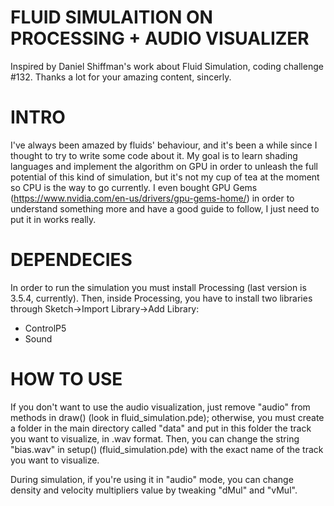 # FLUID SIMULAITION ON PROCESSING + AUDIO VISUALIZER
Inspired by Daniel Shiffman's work about Fluid Simulation, coding challenge #132. Thanks a lot for your amazing content, sincerly.

# INTRO
I've always been amazed by fluids' behaviour, and it's been a while since I thought to try to write some code about it.
My goal is to learn shading languages and implement the algorithm on GPU in order to unleash the full potential of this kind of simulation, but it's not my cup of tea at the moment so CPU is the way to go currently. I even bought GPU Gems (https://www.nvidia.com/en-us/drivers/gpu-gems-home/) in order to understand something more and have a good guide to follow, I just need to put it in works really.

# DEPENDECIES
In order to run the simulation you must install Processing (last version is 3.5.4, currently). Then, inside Processing, you have to install two libraries through Sketch->Import Library->Add Library:
- ControlP5
- Sound

# HOW TO USE
If you don't want to use the audio visualization, just remove "audio" from methods in draw() (look in fluid_simulation.pde); otherwise, you must create a folder in the main directory called "data" and put in this folder the track you want to visualize, in .wav format. Then, you can change the string "bias.wav" in setup() (fluid_simulation.pde) with the exact name of the track you want to visualize.

During simulation, if you're using it in "audio" mode, you can change density and velocity multipliers value by tweaking "dMul" and "vMul".
